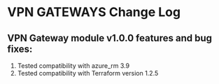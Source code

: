 # VPN GATEWAYS Change Log
## VPN Gateway module v1.0.0 features and bug fixes:
1. Tested compatibility with azure_rm 3.9
2. Tested compatibility with Terraform version 1.2.5
